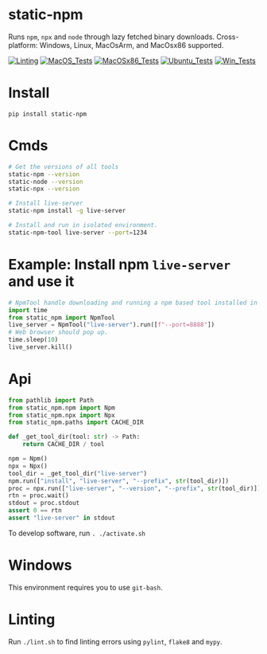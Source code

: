 # static-npm

Runs `npm`, `npx` and `node` through lazy fetched binary downloads. Cross-platform: Windows, Linux, MacOsArm, and MacOsx86 supported.

[![Linting](https://github.com/zackees/static-npm/actions/workflows/lint.yml/badge.svg)](https://github.com/zackees/static-npm/actions/workflows/lint.yml)
[![MacOS_Tests](https://github.com/zackees/static-npm/actions/workflows/test_macos.yml/badge.svg)](https://github.com/zackees/static-npm/actions/workflows/test_macos.yml)
[![MacOSx86_Tests](https://github.com/zackees/static-npm/actions/workflows/test_macos_x64.yml/badge.svg)](https://github.com/zackees/static-npm/actions/workflows/test_macos_x64.yml)
[![Ubuntu_Tests](https://github.com/zackees/static-npm/actions/workflows/test_ubuntu.yml/badge.svg)](https://github.com/zackees/static-npm/actions/workflows/test_ubuntu.yml)
[![Win_Tests](https://github.com/zackees/static-npm/actions/workflows/test_win.yml/badge.svg)](https://github.com/zackees/static-npm/actions/workflows/test_win.yml)

# Install

`pip install static-npm`

# Cmds

```bash
# Get the versions of all tools
static-npm --version
static-node --version
static-npx --version

# Install live-server
static-npm install -g live-server

# Install and run in isolated environment.
static-npm-tool live-server --port=1234
```

# Example: Install npm `live-server` and use it

```python
# NpmTool handle downloading and running a npm based tool installed in isolation.
import time
from static_npm import NpmTool
live_server = NpmTool("live-server").run([f"--port=8888"])
# Web browser should pop up.
time.sleep(10)
live_server.kill()
```

# Api

```python
from pathlib import Path
from static_npm.npm import Npm
from static_npm.npx import Npx
from static_npm.paths import CACHE_DIR

def _get_tool_dir(tool: str) -> Path:
    return CACHE_DIR / tool

npm = Npm()
npx = Npx()
tool_dir = _get_tool_dir("live-server")
npm.run(["install", "live-server", "--prefix", str(tool_dir)])
proc = npx.run(["live-server", "--version", "--prefix", str(tool_dir)])
rtn = proc.wait()
stdout = proc.stdout
assert 0 == rtn
assert "live-server" in stdout
```


To develop software, run `. ./activate.sh`

# Windows

This environment requires you to use `git-bash`.

# Linting

Run `./lint.sh` to find linting errors using `pylint`, `flake8` and `mypy`.


